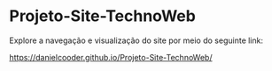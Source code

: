 # Projeto-Site-TechnoWeb


Explore a navegação e visualização do site por meio do seguinte link:

https://danielcooder.github.io/Projeto-Site-TechnoWeb/
